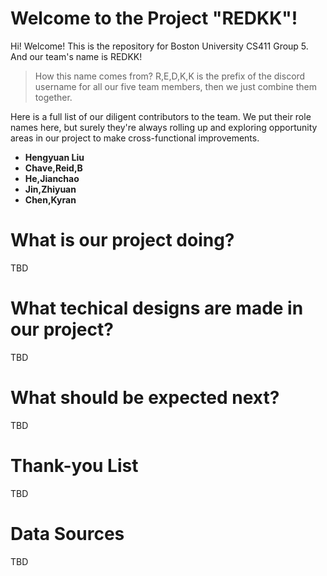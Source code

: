 # Welcome to the Project "REDKK"!

Hi! Welcome! This is the repository for Boston University CS411 Group 5. And our team's name is REDKK!

> How this name comes from?
> R,E,D,K,K is the prefix of the discord username for all our five team members, then we just combine them together.

Here is a full list of our diligent contributors to the team. We put their role names here, but surely they're always rolling up and exploring opportunity areas in our project to make cross-functional improvements.

 - **Hengyuan Liu**
 - **Chave,Reid,B**
 - **He,Jianchao**
 - **Jin,Zhiyuan**
 - **Chen,Kyran**
# What is our project doing?

TBD

# What techical designs are made in our project?

TBD

# What should be expected next?

TBD

# Thank-you List

TBD

# Data Sources

TBD
